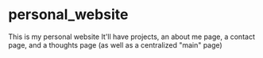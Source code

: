 # personal_website
This is my personal website
It'll have projects, an about me page, a contact page, and a thoughts page (as well as a centralized "main" page)